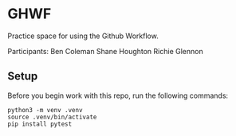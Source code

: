 
# GHWF

Practice space for using the Github Workflow.

Participants:
Ben Coleman
Shane Houghton
Richie Glennon

## Setup

Before you begin work with this repo, run the following commands:

```
python3 -m venv .venv
source .venv/bin/activate
pip install pytest
```
